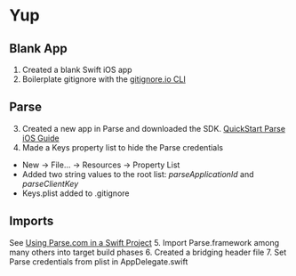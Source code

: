 Yup
========

## Blank App
1. Created a blank Swift iOS app
2. Boilerplate gitignore with the [gitignore.io CLI](http://www.gitignore.io/cli)
## Parse
3. Created a new app in Parse and downloaded the SDK. [QuickStart Parse iOS Guide](https://www.parse.com/apps/quickstart?#parse_data/mobile/ios/native/existing)
4. Made a Keys property list to hide the Parse credentials
* New -> File... -> Resources -> Property List
* Added two string values to the root list: _parseApplicationId_ and _parseClientKey_
* Keys.plist added to .gitignore
## Imports
See [Using Parse.com in a Swift Project](http://www.bradheintz.com/ios/2014/06/10/tutorial-using-parse-com-in-a-swift-project/)
5. Import Parse.framework among many others into target build phases
6. Created a bridging header file
7. Set Parse credentials from plist in AppDelegate.swift

